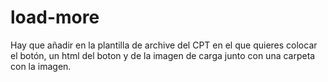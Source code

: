 # load-more

Hay que añadir en la plantilla de archive del CPT en el que quieres colocar el botón, un html del boton y de la imagen de carga junto con una carpeta con la imagen.
